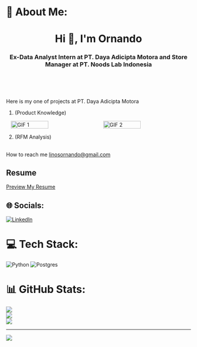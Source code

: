 # 💫 About Me:
<h1 align="center">Hi 👋, I'm Ornando</h1>
<h3 align="center">Ex-Data Analyst Intern at PT. Daya Adicipta Motora and Store Manager at PT. Noods Lab Indonesia</h3><br><br> <be>
 
  
<br>Here is my one of projects at PT. Daya Adicipta Motora 

1. (Product Knowledge)

<div style="display: flex; justify-content: space-around;">
  <img src="./DAM_-_Genio__2__AdobeExpress%20(1).gif" alt="GIF 1" width="45%" />
  <img src="./DAM_-_Genio__2__AdobeExpress%20(2).gif" alt="GIF 2" width="45%" />
</div>

2. (RFM Analysis)
   

<br>How to reach me linosornando@gmail.com

## Resume
[Preview My Resume](./CV%20Ornando%20Linos%20Update.pdf)



## 🌐 Socials:
[![LinkedIn](https://img.shields.io/badge/LinkedIn-%230077B5.svg?logo=linkedin&logoColor=white)](https://linkedin.com/in/OrnandoLinos) 

# 💻 Tech Stack:
![Python](https://img.shields.io/badge/python-3670A0?style=for-the-badge&logo=python&logoColor=ffdd54) ![Postgres](https://img.shields.io/badge/postgres-%23316192.svg?style=for-the-badge&logo=postgresql&logoColor=white)
# 📊 GitHub Stats:
![](https://github-readme-stats.vercel.app/api?username=OrnandoL&theme=gotham&hide_border=true&include_all_commits=false&count_private=false)<br/>
![](https://github-readme-streak-stats.herokuapp.com/?user=OrnandoL&theme=gotham&hide_border=true)<br/>
![](https://github-readme-stats.vercel.app/api/top-langs/?username=OrnandoL&theme=gotham&hide_border=true&include_all_commits=false&count_private=false&layout=compact)

---
[![](https://visitcount.itsvg.in/api?id=OrnandoL&icon=0&color=0)](https://visitcount.itsvg.in)

<!-- Proudly created with GPRM ( https://gprm.itsvg.in ) -->
